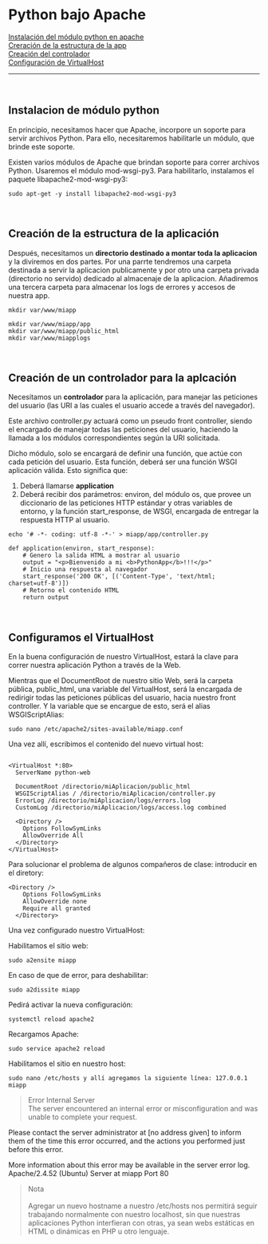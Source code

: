 # Python bajo Apache

[Instalación del módulo python en apache](#id1)<br>
[Creración de la estructura de la app](#id2)<br>
[Creación del controlador](#id3)<br>
[Configuración de VirtualHost](#id4)<br>

<hr>
<div id='id1' /><br>

## Instalacion de módulo python


En principio, necesitamos hacer que Apache, incorpore un soporte para servir archivos Python. Para ello, necesitaremos habilitarle un módulo, que brinde este soporte.

Existen varios módulos de Apache que brindan soporte para correr archivos Python. Usaremos el módulo mod-wsgi-py3. Para habilitarlo, instalamos el paquete libapache2-mod-wsgi-py3:

~~~
sudo apt-get -y install libapache2-mod-wsgi-py3
~~~
<div id='id2' /><br>

## Creación de la estructura de la aplicación


Después, necesitamos un **directorio destinado a montar toda la aplicacion** y la diviremos en dos partes. Por una parrte tendremos una carpeta destinada a servir la aplicacion publicamente y por otro una carpeta privada (directorio no servido) dedicado al almacenaje de la aplicacion. Añadiremos una tercera carpeta para almacenar los logs de errores y accesos de nuestra app.

~~~
mkdir var/www/miapp

mkdir var/www/miapp/app
mkdir var/www/miapp/public_html
mkdir var/www/miapplogs
~~~
<div id='id3' /><br>



## Creación de un controlador para la aplcación

Necesitamos un **controlador** para la aplicación, para manejar las peticiones del usuario (las URI a las cuales el usuario accede a través del navegador).

Este archivo controller.py actuará como un pseudo front controller, siendo el encargado de manejar todas las peticiones del usuario, haciendo la llamada a los módulos correspondientes según la URI solicitada.

Dicho módulo, solo se encargará de definir una función, que actúe con cada petición del usuario. Esta función, deberá ser una función WSGI aplicación válida. Esto significa que:

1. Deberá llamarse **application**
2. Deberá recibir dos parámetros: environ, del módulo os, que provee un diccionario de las peticiones HTTP estándar y otras variables de entorno, y la función start_response, de WSGI, encargada de entregar la respuesta HTTP al usuario.
~~~
echo '# -*- coding: utf-8 -*-' > miapp/app/controller.py
~~~

~~~
def application(environ, start_response): 
    # Genero la salida HTML a mostrar al usuario 
    output = "<p>Bienvenido a mi <b>PythonApp</b>!!!</p>" 
    # Inicio una respuesta al navegador 
    start_response('200 OK', [('Content-Type', 'text/html; charset=utf-8')]) 
    # Retorno el contenido HTML 
    return output
~~~
<div id='id4' /><br>

## Configuramos el VirtualHost

En la buena configuración de nuestro VirtualHost, estará la clave para correr nuestra aplicación Python a través de la Web.

Mientras que el DocumentRoot de nuestro sitio Web, será la carpeta pública, public_html, una variable del VirtualHost, será la encargada de redirigir todas las peticiones públicas del usuario, hacia nuestro front controller. Y la variable que se encargue de esto, será el alias WSGIScriptAlias:

~~~
sudo nano /etc/apache2/sites-available/miapp.conf
~~~

Una vez allí, escribimos el contenido del nuevo virtual host:

~~~

<VirtualHost *:80> 
  ServerName python-web

  DocumentRoot /directorio/miAplicacion/public_html 
  WSGIScriptAlias / /directorio/miAplicacion/controller.py 
  ErrorLog /directorio/miAplicacion/logs/errors.log 
  CustomLog /directorio/miAplicacion/logs/access.log combined 

  <Directory /> 
    Options FollowSymLinks 
    AllowOverride All 
  </Directory> 
</VirtualHost>

~~~
Para solucionar el problema de algunos compañeros de clase: introducir en el diretory:

~~~
<Directory /> 
    Options FollowSymLinks 
    AllowOverride none
    Require all granted
  </Directory> 
~~~
Una vez configurado nuestro VirtualHost:

Habilitamos el sitio web: 
~~~
sudo a2ensite miapp
~~~
En caso de que de error, para deshabilitar:
~~~
sudo a2dissite miapp
~~~

Pedirá activar la nueva configuración:
~~~
systemctl reload apache2
~~~

Recargamos Apache: 
~~~
sudo service apache2 reload
~~~
Habilitamos el sitio en nuestro host: 
~~~
sudo nano /etc/hosts y allí agregamos la siguiente línea: 127.0.0.1 miapp
~~~

> Error Internal Server<br>
The server encountered an internal error or misconfiguration and was unable to complete your request.

Please contact the server administrator at [no address given] to inform them of the time this error occurred, and the actions you performed just before this error.

More information about this error may be available in the server error log.
Apache/2.4.52 (Ubuntu) Server at miapp Port 80


> Nota<br><br>
Agregar un nuevo hostname a nuestro /etc/hosts nos permitirá seguir trabajando normalmente con nuestro localhost, sin que nuestras aplicaciones Python interfieran con otras, ya sean webs estáticas en HTML o dinámicas en PHP u otro lenguaje.
